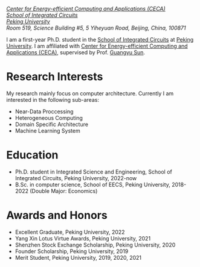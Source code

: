 [*Center for Energy-efficient Computing and Applications (CECA)*](https://ceca.pku.edu.cn/en/home/index.htm)  
[*School of Integrated Circuits*](https://ic.pku.edu.cn/)  
[*Peking University*](https://english.pku.edu.cn/)  
*Room 519, Science Building #5, 5 Yiheyuan Road, Beijing, China, 100871*  

I am a first-year Ph.D. student in the [School of Integrated Circuits](https://ic.pku.edu.cn/) at [Peking University](https://english.pku.edu.cn/). I am affiliated with [Center for Energy-efficient Computing and Applications (CECA)](https://ceca.pku.edu.cn/en/home/index.htm), supervised by Prof. [Guangyu Sun](http://ceca.pku.edu.cn/en/people_/faculty_/guangyu_sun/). 

Research Interests
=====
My research mainly focus on computer architecture. Currently I am interested in the following sub-areas:
+ Near-Data Proccessing
+ Heterogeneous Computing
+ Domain Specific Architecture
+ Machine Learning System

Education
======
+ Ph.D. student in Integrated Science and Engineering, School of Integrated Circuits, Peking University, 2022-now
+ B.Sc. in computer science, School of EECS, Peking University, 2018-2022 (Double Major: Economics)

Awards and Honors
======
+ Excellent Graduate, Peking University, 2022
+ Yang Xin Lotus Virtue Awards, Peking University, 2021
+ Shenzhen Stock Exchange Scholarship, Peking University, 2020
+ Founder Scholarship, Peking University, 2019
+ Merit Student, Peking University, 2019, 2020, 2021


